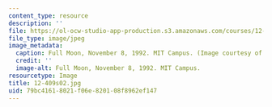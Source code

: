 ```yaml
---
content_type: resource
description: ''
file: https://ol-ocw-studio-app-production.s3.amazonaws.com/courses/12-409-hands-on-astronomy-observing-stars-and-planets-spring-2002/79bc41618021f06e820108f8962ef147_12-409s02.jpg
file_type: image/jpeg
image_metadata:
  caption: Full Moon, November 8, 1992. MIT Campus. (Image courtesy of MIT.)
  credit: ''
  image-alt: Full Moon, November 8, 1992. MIT Campus.
resourcetype: Image
title: 12-409s02.jpg
uid: 79bc4161-8021-f06e-8201-08f8962ef147
---
```

